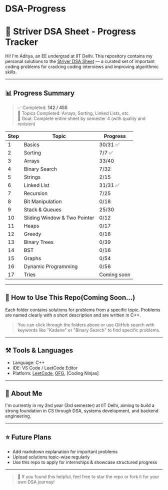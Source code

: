 # DSA-Progress
# 🚀 Striver DSA Sheet - Progress Tracker

Hi! I'm Aditya, an EE undergrad at IIT Delhi. This repository contains my personal solutions to the [Striver DSA Sheet](https://takeuforward.org/interviews/strivers-sde-sheet-top-coding-interview-problems/) — a curated set of important coding problems for cracking coding interviews and improving algorithmic skills.

---

## 📊 Progress Summary

> ✅ Completed: **142 / 455**  
> 🧩 Topics Completed: Arrays, Sorting, Linked Lists, etc.  
> 🎯 Goal: Complete entire sheet by semester 4 (with quality and revision)

| Step | Topic | Progress |
|------|-------|----------|
| 1 | Basics | 30/31 ✅ |
| 2 | Sorting | 7/7 ✅ |
| 3 | Arrays | 33/40 |
| 4 | Binary Search | 7/32 |
| 5 | Strings | 2/15 |
| 6 | Linked List | 31/31 ✅ |
| 7 | Recursion | 7/25 |
| 8 | Bit Manipulation | 0/18 |
| 9 | Stack & Queues | 25/30 |
| 10 | Sliding Window & Two Pointer | 0/12 |
| 11 | Heaps | 0/17 |
| 12 | Greedy | 0/16 |
| 13 | Binary Trees | 0/39 |
| 14 | BST | 0/16 |
| 15 | Graphs | 0/54 |
| 16 | Dynamic Programming | 0/56 |
| 17 | Tries | Coming soon |

---

## 🧠 How to Use This Repo(Coming Soon...)

Each folder contains solutions for problems from a specific topic. Problems are named clearly with a short description and are written in C++.

> You can click through the folders above or use GitHub search with keywords like "Kadane" or "Binary Search" to find specific problems.

---

## ⚒️ Tools & Languages

- Language: C++
- IDE: VS Code / LeetCode Editor
- Platform: [LeetCode](https://leetcode.com/), [GFG](https://www.geeksforgeeks.org/), [Coding Ninjas]

---

## 📌 About Me

I'm currently in my 2nd year (3rd semester) at IIT Delhi, aiming to build a strong foundation in CS through DSA, systems development, and backend engineering.

---

## ⭐ Future Plans

- Add markdown explanation for important problems
- Upload solutions topic-wise regularly
- Use this repo to apply for internships & showcase structured progress

---

> 🌟 If you found this helpful, feel free to star the repo or fork it for your own DSA journey!
